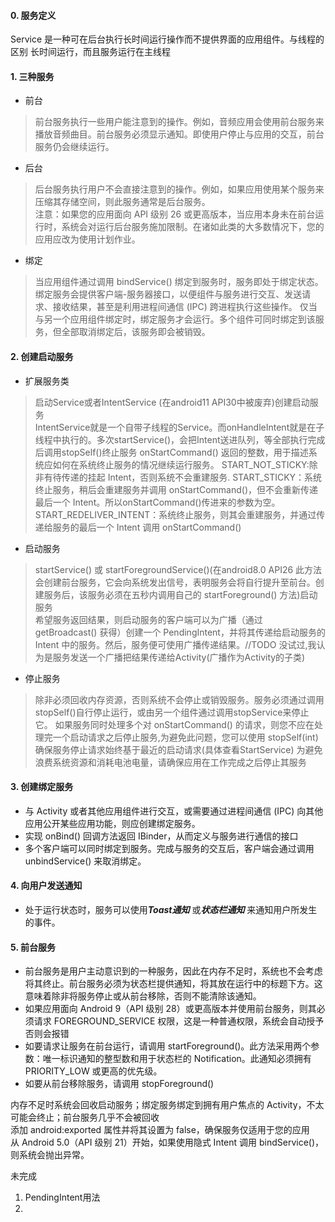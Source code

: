 #### 0. 服务定义  
Service 是一种可在后台执行长时间运行操作而不提供界面的应用组件。与线程的区别 长时间运行，而且服务运行在主线程
#### 1. 三种服务    
- 前台
>前台服务执行一些用户能注意到的操作。例如，音频应用会使用前台服务来播放音频曲目。前台服务必须显示通知。即使用户停止与应用的交互，前台服务仍会继续运行。  
- 后台  
>后台服务执行用户不会直接注意到的操作。例如，如果应用使用某个服务来压缩其存储空间，则此服务通常是后台服务。  
注意：如果您的应用面向 API 级别 26 或更高版本，当应用本身未在前台运行时，系统会对运行后台服务施加限制。在诸如此类的大多数情况下，您的应用应改为使用计划作业。
- 绑定
>当应用组件通过调用 bindService() 绑定到服务时，服务即处于绑定状态。
>绑定服务会提供客户端-服务器接口，以便组件与服务进行交互、发送请求、接收结果，甚至是利用进程间通信 (IPC) 跨进程执行这些操作。
>仅当与另一个应用组件绑定时，绑定服务才会运行。多个组件可同时绑定到该服务，但全部取消绑定后，该服务即会被销毁。   

#### 2. 创建启动服务     
- 扩展服务类  
>启动Service或者IntentService (在android11 API30中被废弃)创建启动服务   
IntentService就是一个自带子线程的Service。而onHandleIntent就是在子线程中执行的。多次startService()，会把Intent送进队列，等全部执行完成后调用stopSelf()终止服务
onStartCommand() 返回的整数，用于描述系统应如何在系统终止服务的情况继续运行服务。
START_NOT_STICKY:除非有待传递的挂起 Intent，否则系统不会重建服务. 
START_STICKY：系统终止服务，稍后会重建服务并调用 onStartCommand()，但不会重新传递最后一个 Intent。所以onStartCommand()传进来的参数为空。
START_REDELIVER_INTENT：系统终止服务，则其会重建服务，并通过传递给服务的最后一个 Intent 调用 onStartCommand()  
- 启动服务  
>startService() 或 startForegroundService()(在android8.0 API26 此方法会创建前台服务，它会向系统发出信号，表明服务会将自行提升至前台。创建服务后，该服务必须在五秒内调用自己的 startForeground() 方法)启动服务  
希望服务返回结果，则启动服务的客户端可以为广播（通过 getBroadcast() 获得）创建一个 PendingIntent，并将其传递给启动服务的 Intent 中的服务。然后，服务便可使用广播传递结果。//TODO 没试过,我认为是服务发送一个广播把结果传递给Activity(广播作为Activity的子类)
- 停止服务
>除非必须回收内存资源，否则系统不会停止或销毁服务。服务必须通过调用stopSelf()自行停止运行，或由另一个组件通过调用stopService来停止它。
如果服务同时处理多个对 onStartCommand() 的请求，则您不应在处理完一个启动请求之后停止服务,为避免此问题，您可以使用 stopSelf(int) 确保服务停止请求始终基于最近的启动请求(具体查看StartService)
为避免浪费系统资源和消耗电池电量，请确保应用在工作完成之后停止其服务

#### 3. 创建绑定服务  
- 与 Activity 或者其他应用组件进行交互，或需要通过进程间通信 (IPC) 向其他应用公开某些应用功能，则应创建绑定服务。 
- 实现 onBind() 回调方法返回 IBinder，从而定义与服务进行通信的接口
- 多个客户端可以同时绑定到服务。完成与服务的交互后，客户端会通过调用 unbindService() 来取消绑定。

#### 4. 向用户发送通知  
- 处于运行状态时，服务可以使用***Toast通知*** 或***状态栏通知*** 来通知用户所发生的事件。  

#### 5. 前台服务  
- 前台服务是用户主动意识到的一种服务，因此在内存不足时，系统也不会考虑将其终止。前台服务必须为状态栏提供通知，将其放在运行中的标题下方。这意味着除非将服务停止或从前台移除，否则不能清除该通知。 
- 如果应用面向 Android 9（API 级别 28）或更高版本并使用前台服务，则其必须请求 FOREGROUND_SERVICE 权限，这是一种普通权限，系统会自动授予否则会报错
- 如要请求让服务在前台运行，请调用 startForeground()。此方法采用两个参数：唯一标识通知的整型数和用于状态栏的 Notification。此通知必须拥有 PRIORITY_LOW 或更高的优先级。
- 如要从前台移除服务，请调用 stopForeground()


内存不足时系统会回收启动服务；绑定服务绑定到拥有用户焦点的 Activity，不太可能会终止；前台服务几乎不会被回收   
添加 android:exported 属性并将其设置为 false，确保服务仅适用于您的应用  
从 Android 5.0（API 级别 21）开始，如果使用隐式 Intent 调用 bindService()，则系统会抛出异常。

未完成
1. PendingIntent用法
2. 
